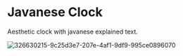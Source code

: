 # Javanese Clock


Aesthetic clock with javanese explained text.


![326630215-9c25d3e7-207e-4af1-9df9-995ce0896070](https://github.com/nippotism/javanese_clock/assets/126538786/87e15739-4660-45d7-a28e-7944e9d6ccb0)
